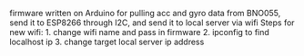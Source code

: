 firmware written on Arduino for pulling acc and gyro data from BNO055, send it to ESP8266 through I2C, and send it to local server via wifi
Steps for new wifi:
    1. change wifi name and pass in firmware
    2. ipconfig to find localhost ip
    3. change target local server ip address